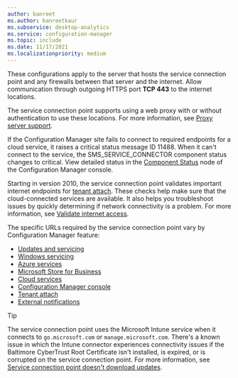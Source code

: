 ```yaml
---
author: banreet
ms.author: banreetkaur
ms.subservice: desktop-analytics
ms.service: configuration-manager
ms.topic: include
ms.date: 11/17/2021
ms.localizationpriority: medium
---
```


These configurations apply to the server that hosts the service connection point and any firewalls between that server and the internet. Allow communication through outgoing HTTPS port **TCP 443** to the internet locations.

The service connection point supports using a web proxy with or without authentication to use these locations. For more information, see [Proxy server support](../proxy-server-support.md).

If the Configuration Manager site fails to connect to required endpoints for a cloud service, it raises a critical status message ID 11488. When it can't connect to the service, the SMS_SERVICE_CONNECTOR component status changes to critical. View detailed status in the [Component Status](../../../servers/manage/use-status-system.md#monitor-the-status-system) node of the Configuration Manager console.<!-- 5566763 -->

Starting in version 2010, the service connection point validates important internet endpoints for [tenant attach](../internet-endpoints.md#tenant-attach). These checks help make sure that the cloud-connected services are available. It also helps you troubleshoot issues by quickly determining if network connectivity is a problem. For more information, see [Validate internet access](../../../servers/deploy/configure/about-the-service-connection-point.md#validate-internet-access).<!--8565578-->

The specific URLs required by the service connection point vary by Configuration Manager feature:

- [Updates and servicing](../internet-endpoints.md#updates-and-servicing)
- [Windows servicing](../internet-endpoints.md#windows-servicing)
- [Azure services](../internet-endpoints.md#azure-services)
- [Microsoft Store for Business](../internet-endpoints.md#microsoft-store-for-business)
- [Cloud services](../internet-endpoints.md#cloud-services)
- [Configuration Manager console](../internet-endpoints.md#configuration-manager-console)
- [Tenant attach](../internet-endpoints.md#tenant-attach)
- [External notifications](../internet-endpoints.md#external-notifications)

> [!TIP]
> The service connection point uses the Microsoft Intune service when it connects to `go.microsoft.com` or `manage.microsoft.com`. There's a known issue in which the Intune connector experiences connectivity issues if the Baltimore CyberTrust Root Certificate isn't installed, is expired, or is corrupted on the service connection point. For more information, see [Service connection point doesn't download updates](/troubleshoot/mem/configmgr/service-connection-point-not-download-updates).
